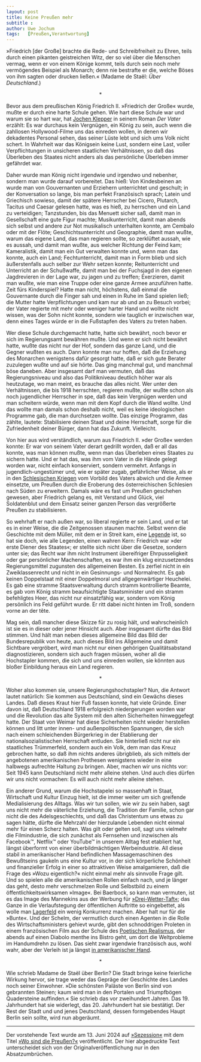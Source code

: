 ```yaml
---
layout:	post
title: Keine Preußen mehr
subtitle :
author:	Uwe Jochum
tags:   [Preußen,Verantwortung]
---
```



»Friedrich \[der Große\] brachte die Rede- und Schreibfreiheit zu
Ehren, teils durch einen pikanten geistreichen Witz, der so viel
über die Menschen vermag, wenn er von einem Könige kommt, teils
durch sein noch mehr vermögendes Beispiel als Monarch; denn nie
bestrafte er die, welche Böses von ihm sagten oder drucken
ließen.« (Madame de Staël: *Über Deutschland*.)

<p style="text-align: center;">*</p>


Bevor aus dem preußischen König Friedrich II. »Friedrich der
Große« wurde, mußte er durch eine harte Schule gehen. Wie hart
diese Schule war und warum sie so hart war, hat [Jochen
Klepper](https://de.wikipedia.org/wiki/Jochen_Klepper) in seinem
Roman *Der Vater* erzählt: Es war durchaus kein Vergnügen, ein
König zu sein, auch wenn die zahllosen Hollywood-Filme uns das
einreden wollen, in denen wir dekadentes Personal sehen, das
seiner Lüste lebt und sich ums Volk nicht schert. In Wahrheit war
das Königsein keine Lust, sondern eine Last, voller
Verpflichtungen in unsicheren staatlichen Verhältnissen, so daß
das Überleben des Staates nicht anders als das persönliche
Überleben immer gefährdet war.

Daher wurde man König nicht irgendwie und irgendwo und nebenher, sondern
man wurde darauf vorbereitet. Das hieß: Von Kindesbeinen an wurde man
von Gouvernanten und Erziehern unterrichtet und geschult; in der
Konversation so lange, bis man perfekt Französisch sprach; Latein und
Griechisch sowieso, damit der spätere Herrscher bei Cicero, Plutarch,
Tacitus und Caesar gelesen hatte, was es hieß, zu herrschen und ein Land
zu verteidigen; Tanzstunden, bis das Menuett sicher saß, damit man in
Gesellschaft eine gute Figur machte; Musikunterricht, damit man abends
sich selbst und andere zur Not musikalisch unterhalten konnte, am
Cembalo oder mit der Flöte; Geschichtsunterricht und Geographie, damit
man wußte, warum das eigene Land, das man regieren sollte, so zerklüftet
aussah, wie es aussah, und damit man wußte, aus welcher Richtung der
Feind kam; Kameralistik, damit man ein Gut verwalten konnte und, wenn
man das konnte, auch ein Land; Fechtunterricht, damit man in Form blieb
und sich äußerstenfalls auch selber zur Wehr setzen konnte;
Reitunterricht und Unterricht an der Schußwaffe, damit man bei der
Fuchsjagd in den eigenen Jagdrevieren in der Lage war, zu jagen und zu
treffen; Exerzieren, damit man wußte, wie man eine Truppe oder eine
ganze Armee anzuführen hatte. Zeit fürs Kinderspiel? Hatte man nicht,
höchstens, daß einmal die Gouvernante durch die Finger sah und einen in
Ruhe im Sand spielen ließ; die Mutter hatte Verpflichtungen und kam nur
ab und an zu Besuch vorbei; der Vater regierte mit mehr oder weniger
harter Hand und wollte nicht wissen, was der Sohn nicht konnte, sondern
wie tauglich er inzwischen war, denn eines Tages würde er in die
Fußstapfen des Vaters zu treten haben.

Wer diese Schule durchgemacht hatte, hatte sich bewährt, noch bevor er
sich im Regierungsamt bewähren mußte. Und wenn er sich nicht bewährt
hatte, wußte das nicht nur der Hof, sondern das ganze Land, und die
Gegner wußten es auch. Dann konnte man nur hoffen, daß die Erziehung des
Monarchen wenigstens dafür gesorgt hatte, daß er sich gute Berater
zuzulegen wußte und auf sie hörte. Das ging manchmal gut, und manchmal
böse daneben. Aber insgesamt darf man vermuten, daß das Regierungsniveau
und also das Politikniveau deutlich höher war als heutzutage, wo man
meint, es brauche das alles nicht. Wer unter den Verhältnissen, die bis
1918 herrschten, regieren mußte, der wußte schon als noch jugendlicher
Herrscher in spe, daß das kein Vergnügen werden und man scheitern würde,
wenn man mit dem Kopf durch die Wand wollte. Und das wollte man damals
schon deshalb nicht, weil es keine ideologischen Programme gab, die man
durchsetzen wollte. Das einzige Programm, das zählte, lautete:
Stabilisiere deinen Staat und deine Herrschaft, sorge für die
Zufriedenheit deiner Bürger, dann hat das Zukunft. Vielleicht.

Von hier aus wird verständlich, warum aus Friedrich II. »der
Große« werden konnte: Er war von seinem Vater derart gedrillt
worden, daß er all das konnte, was man können mußte, wenn man das
Überleben eines Staates zu sichern hatte. Und er hat das, was ihm
vom Vater in die Hände gelegt worden war, nicht einfach
konserviert, sondern vermehrt. Anfangs in jugendlich-ungestümer
und, wie er später zugab, gefährlicher Weise, als er in den
[Schlesischen
Kriegen](https://de.wikipedia.org/wiki/Schlesische_Kriege) vom
Vorbild des Vaters abwich und die Armee einsetzte, um Preußen
durch die Eroberung des österreichischen Schlesien nach Süden zu
erweitern. Damals wäre es fast um Preußen geschehen gewesen, aber
Friedrich gelang es, mit Verstand und Glück, viel Soldatenblut
und dem Einsatz seiner ganzen Person das vergrößerte Preußen zu
stabilisieren.

So wehrhaft er nach außen war, so liberal regierte er sein Land, und er
tat es in einer Weise, die die Zeitgenossen staunen machte. Selbst wenn
die Geschichte mit dem Müller, mit dem er in Streit kam, eine
[Legende](https://de.wikipedia.org/wiki/Müller-Arnold-Fall) ist, so hat
sie doch, wie alle Legenden, einen wahren Kern: Friedrich war »der erste
Diener des Staates«; er stellte sich nicht über die Gesetze, sondern
unter sie; das Recht war ihm nicht Instrument übereifriger
Ehrpusseligkeit oder gar persönlicher Machenschaften, es war ihm ein
klug einzusetzendes Regierungsmittel zugunsten des allgemeinen Besten.
Es zerfiel nicht in ein Zweiklassenrecht und nicht in ein Gesinnungs-
und Normalrecht. Es gab keinen Doppelstaat mit einer Doppelmoral und
allgegenwärtiger Heuchelei. Es gab eine stramme Staatsverwaltung durch
stramm kontrollierte Beamte, es gab vom König stramm beaufsichtigte
Staatsminister und ein stramm befehligtes Heer, das nicht nur
einsatzfähig war, sondern vom König persönlich ins Feld geführt wurde.
Er ritt dabei nicht hinten im Troß, sondern vorne an der tête.

Mag sein, daß mancher diese Skizze für zu rosig hält, und wahrscheinlich
ist sie es in dieser oder jener Hinsicht auch. Aber insgesamt dürfte das
Bild stimmen. Und hält man neben dieses allgemeine Bild das Bild der
Bundesrepublik von heute, auch dieses Bild ins Allgemeine und damit
Sichtbare vergröbert, wird man nicht nur einen gehörigen
Qualitätsabstand diagnostizieren, sondern sich auch fragen müssen, woher
all die Hochstapler kommen, die sich und uns einreden wollen, sie
könnten aus bloßer Einbildung heraus ein Land regieren.

<p style="text-align: center;">*</p>

Woher also kommen sie, unsere Regierungshochstapler? Nun, die Antwort
lautet natürlich: Sie kommen aus Deutschland, sind ein Gewächs dieses
Landes. Daß dieses Kraut hier Fuß fassen konnte, hat viele Gründe. Einer
davon ist, daß Deutschland 1918 erfolgreich niedergerungen worden war
und die Revolution das alte System mit den alten Sicherheiten
hinweggefegt hatte. Der Staat von Weimar hat diese Sicherheiten nicht
wieder herstellen können und litt unter innen- und außenpolitischen
Spannungen, die sich nach einem schleichenden Bürgerkrieg in der
Etablierung der nationalsozialistischen Herrschaft entluden. Sie
hinterließ nicht nur ein staatliches Trümmerfeld, sondern auch ein Volk,
dem man das Kreuz gebrochen hatte, so daß ihm nichts anderes übrigblieb,
als sich mittels der angebotenen amerikanischen Prothesen wenigstens
wieder in eine halbwegs aufrechte Haltung zu bringen. Aber, machen wir
uns nichts vor: Seit 1945 kann Deutschland nicht mehr alleine stehen.
Und auch dies dürfen wir uns nicht vormachen: Es will auch nicht mehr
alleine stehen.

Ein anderer Grund, warum die Hochstapelei so massenhaft in Staat,
Wirtschaft und Kultur Einzug hielt, ist die immer weiter um sich
greifende Medialisierung des Alltags. Was wir tun sollen, wie wir
zu sein haben, sagt uns nicht mehr die väterliche Erziehung, die
Tradition der Familie, schon gar nicht die des Adelsgeschlechts,
und daß das Christentum uns etwas zu sagen hätte, dürfte die
Mehrzahl der hierzulande Lebenden nicht einmal mehr für einen
Scherz halten. Was gilt oder gelten soll, sagt uns vielmehr die
Filmindustrie, die sich zunächst als Fernsehen und inzwischen als
Facebook™, Netflix™ oder YouTube™ in unserem Alltag fest
etabliert hat, längst überformt von einer überbildmächtigen
Werbeindustrie. All diese stabil in amerikanischer Hand
befindlichen Massagemaschinen des Bewußtseins gaukeln uns eine
Kultur vor, in der sich körperliche Schönheit und finanzieller
Erfolg in einer so attraktiven Weise amalgamieren, daß die Frage
des »Wozu eigentlich?« nicht einmal mehr als sinnvolle Frage
gilt. Und so spielen alle die amerikanischen Rollen einfach nach,
und je länger das geht, desto mehr verschmelzen Rolle und
Selbstbild zu einem öffentlichkeitswirksamen »Image«. Bei
Baerbock, so kann man vermuten, ist es das Image des Mannekins
aus der Werbung für
[»Drei-Wetter-Taft«](https://youtu.be/J2dRPZ5dDGA); das Ganze in
die Verlaufstegung der öffentlichen Auftritte so eingebettet, als
wolle man
[Lagerfeld](https://www.weser-kurier.de/deutschland-welt/lagerfeld-macht-elphi-zum-laufsteg-doc7e3n7r5vq6wlk2rs5ov?reloc_action=artikel&reloc_label=/deutschland-welt/deutschland-welt-vermischtes_artikel,-lagerfeld-macht-elphi-zum-laufsteg-_arid,1677516.html)
ein wenig Konkurrenz machen. Aber halt nur für die »Bunte«. Und
der Schelm, der vermutlich durch einen Agenten in die Rolle des
Wirtschaftsministers gehievt wurde, gibt den schnoddrigen
Proleten in einem französischen Film aus der Schule des
[Poetischen
Realismus](https://de.wikipedia.org/wiki/Poetischer_Realismus_(Film)),
der abends auf einen Diabolo menthe ins Bistro geht, um dort die
Weltprobleme im Handumdrehn zu lösen. Das sieht zwar irgendwie
französisch aus, wohl wahr, aber der Verleih ist ja längst [in
amerikanischer
Hand](https://de.wikipedia.org/wiki/Filmverleih#Unternehmen).

<p style="text-align: center;">*</p>

Wie schrieb Madame de Staël über Berlin? Die Stadt bringe keine
feierliche Wirkung hervor, sie trage weder das Gepräge der
Geschichte des Landes noch seiner Einwohner. »Die schönsten
Paläste von Berlin sind von gebrannten Steinen; kaum wird man in
den Portalen und Triumpfbögen Quadersteine auffinden.« Sie
schrieb das vor zweihundert Jahren. Das 19.  Jahrhundert hat sie
widerlegt, das 20. Jahrhundert hat sie bestätigt.  Der Rest der
Stadt und und jenes Deutschland, dessen formgebendes Haupt Berlin
sein sollte, wird nun abgeräumt.

---

Der vorstehende Text wurde am 13. Juni 2024 auf
[»Sezession«](https://sezession.de/) mit dem Titel [»Wo sind die
Preußen?«](https://sezession.de/69316/wo-sind-die-preussen-gedanken-von-uwe-jochum)
veröffentlicht. Der hier abgedruckte Text unterscheidet sich von
der Originalveröffentlichung nur in den Absatzumbrüchen.
